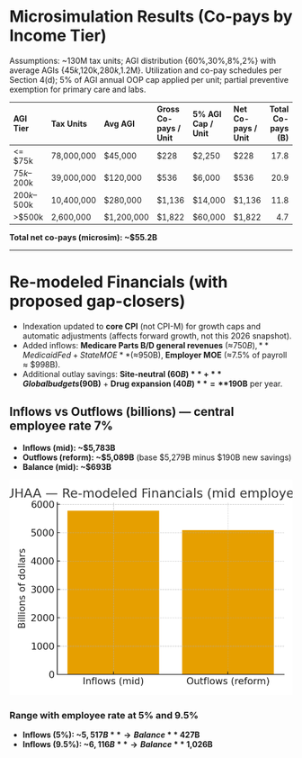 # Microsimulation Results (Co-pays by Income Tier)
Assumptions: ~130M tax units; AGI distribution {60%,30%,8%,2%} with average AGIs {$45k,$120k,$280k,$1.2M}. Utilization and co-pay schedules per Section 4(d); 5% of AGI annual OOP cap applied per unit; partial preventive exemption for primary care and labs.

| AGI Tier    | Tax Units   | Avg AGI    | Gross Co-pays / Unit   | 5% AGI Cap / Unit   | Net Co-pays / Unit   |   Total Co-pays (B) |
|:------------|:------------|:-----------|:-----------------------|:--------------------|:---------------------|--------------------:|
| <= $75k     | 78,000,000  | $45,000    | $228                   | $2,250              | $228                 |                17.8 |
| $75k–$200k  | 39,000,000  | $120,000   | $536                   | $6,000              | $536                 |                20.9 |
| $200k–$500k | 10,400,000  | $280,000   | $1,136                 | $14,000             | $1,136               |                11.8 |
| >$500k      | 2,600,000   | $1,200,000 | $1,822                 | $60,000             | $1,822               |                 4.7 |

**Total net co-pays (microsim): ~$55.2B**

---
# Re-modeled Financials (with proposed gap-closers)
- Indexation updated to **core CPI** (not CPI-M) for growth caps and automatic adjustments (affects forward growth, not this 2026 snapshot).
- Added inflows: **Medicare Parts B/D general revenues** (≈$750B), **Medicaid Fed+State MOE** (≈$950B), **Employer MOE** (≈7.5% of payroll ≈ $998B).
- Additional outlay savings: **Site-neutral ($60B)** + **Global budgets ($90B)** + **Drug expansion ($40B)** = **$190B** per year.

## Inflows vs Outflows (billions) — central employee rate 7%
- **Inflows (mid): ~$5,783B**
- **Outflows (reform): ~$5,089B** (base $5,279B minus $190B new savings)
- **Balance (mid): ~$693B**

![Inflows vs Outlays Chart](./UHAA_reform_inflows_outflows.png)

### Range with employee rate at 5% and 9.5%
- **Inflows (5%): ~$5,517B** → Balance **~$427B**
- **Inflows (9.5%): ~$6,116B** → Balance **~$1,026B**
